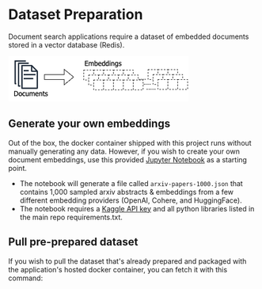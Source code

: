 # Dataset Preparation

Document search applications require a dataset of embedded documents stored in a vector database (Redis).

![document embedding](assets/DocVector.png)

## Generate your own embeddings
Out of the box, the docker container shipped with this project runs without manually generating any data. However, if you wish to create your own document embeddings, use this provided [Jupyter Notebook](./create-arxiv-embeddings.ipynb) as a starting point.

- The notebook will generate a file called `arxiv-papers-1000.json` that contains 1,000 sampled arxiv abstracts & embeddings from a few different embedding providers (OpenAI, Cohere, and HuggingFace).
- The notebook requires a [Kaggle API key](https://kaggle.com) and all python libraries listed in the main repo requirements.txt.

## Pull pre-prepared dataset
If you wish to pull the dataset that's already prepared and packaged with the
application's hosted docker container, you can fetch it with this command:

```bash

```